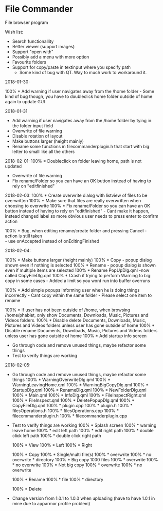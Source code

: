 # File Commander

File browser program

Wish list:
* Search functionallity
* Better viewer (support images)
* Support "open with"
* Possibly add a menu with more option
* Favourite folders
* Support for copy/paste in textinput where you specify path
    - Some kind of bug with QT. Way to much work to workaround it.

2018-01-30:

100% * Add warning if user navigates away from the /home folder
    - Some kind of bug though, you have to doubleclick home folder outside of home again to update GUI
    
    
    
2018-01-31  
* Add warning if user navigates away from the /home folder by tying in the folder input field
* Overwrite of file warning
* Disable rotation of layout
* Make buttons larger (height mainly)
* Rename some functions in filecommanderplugin.h that start with big letter to small like all the others


2018-02-01:
100% * Doubleclick on folder leaving home, path is not updated
* Overwrite of file warning
* Fix rename/Folder so you can have an OK button instead of having to rely on "editfinished"


2018-02-03:
100% * Create overwrite dialog with listview of files to be overwritten
100% * Make sure that files are really overwritten when choosing to overwrite
100% * Fix rename/Folder so you can have an OK button instead of having to rely on "editfinished"
        - Cant make it happen, instead changed label so more obvious user needs to press enter to confirm action
        
100% * Bug, when editing rename/create folder and pressing Cancel - action is still taken        
    - use onAccepted instead of onEditingFinished
    
    
2018-02-04:    

100% * Make buttons larger (height mainly)
100% * Copy - popup dialog shown even if nothing is selected
100% * Rename - popup dialog is shown even if multiple items are selected
100% * Rename PopUpDlg.qml
        -now called CopyFileDlg.qml
100% * Crash if trying to perform Warning to big copy in some cases
        - Added a limit so you wont run into buffer overruns
        
100% * Add simple popups informing user when he is doing things incorrectly
        - Cant copy within the same folder
        - Please select one item to rename
        
100% * If user has not been outside of /home, when browsing /home/phablet, only show Documents, Downloads, Music, Pictures and Videos folders.
100%    * Disable delete Documents, Downloads, Music, Pictures and Videos folders unless user has gone outside of home
100%    * Disable rename Documents, Downloads, Music, Pictures and Videos folders unless user has gone outside of home
100% * Add startup info screen
* Go through code and remove unused things, maybe refactor some things
* Test to verify things are working


2018-02-05:

* Go through code and remove unused things, maybe refactor some things
    100% * WarningOverwriteDlg.qml
    100% * WarningLeavingHome.qml
    100% * WarningBigCopyDlg.qml
    100% * StartupDlg.qml
    100% * RenameDlg.qml
    100% * NewFolderDlg.qml
    100% * Main.qml
    100% * InfoDlg.qml
    100% * FileInspectRight.qml
    100% * FileInspect.qml
    100% * DeletePopupDlg.qml
    100% * CopyFileDlg.qml
    100% * plugin.cpp
    100% * plugin.h
    100% * filesOperations.h
    100% * filesOperations.cpp
    100% * filecommanderplugin.h
    100% * filecommanderplugin.cpp
    
* Test to verify things are working
    100% * Splash screen
    100% *  warning leave home
        100% * edit left path
        100% * edit right path
        100% * double click left path
        100% * double click right path
    
    100% * View
        100% * Left
        100% * Right
    
    100% * Copy
        100% * Single/multi file(s)
            100% * overwrite
            100% * no overwrite
        * directory
            100% * Big copy 1000 files
                100% * overwrite
                100% * no overwrite
            100% * Not big copy
                100% * overwrite
                100% * no overwrite
    
    100% * Rename
        100% * file
        100% * directory
        
    100% * Delete        
    
* Change version from 1.0.1 to 1.0.0 when uploading (have to have 1.0.1 in mine due to apparmor profile problem)